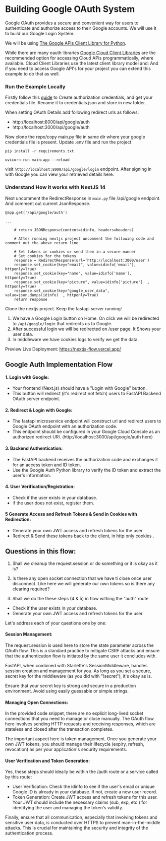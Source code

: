 # Building Google OAuth System

Google OAuth provides a secure and convenient way for users to authenticate and authorize access to their Google accounts. We will use it to build our Google Login System.

We will be using [The Google APIs Client Library for Python](https://developers.google.com/identity/protocols/oauth2/web-server). 

While there are many oauth libraries [Google Cloud Client Libraries](https://cloud.google.com/apis/docs/client-libraries-explained) are the recommended option for accessing Cloud APIs programmatically, where available. Cloud Client Libraries use the latest client library model and: And if you need to access Google API's for your project you can extend this example to do that as well.

### Run the Example Locally

Firstly follow this [guide](https://developers.google.com/identity/protocols/oauth2/web-server#creatingcred) to Create authorization credentials, and get your credentials file. Rename it to credentials.json and store in new folder.

When setting OAuth Details add following redirect urls as follows:
- http://localhost:8000/api/google/auth
- http://localhost:3000/api/google/auth

Now clone the repo/copy main.py file in same dir where your google credentials file is present. Update .env file and run the project

`pip install -r requirements.txt`

`uvicorn run main:app --reload`

visit `http://localhost:8000/api/google/login` endpoint. After signing in with Google you can view your retrieved details here.

### Understand How it works with NextJS 14

Next uncomment the RedirectResponse in `main.py` file /api/google endpoint. And comment out current JsonResponse.

```
@app.get('/api/google/auth')

...

    # return JSONResponse(content=idinfo, headers=headers)

    # After running nextjs project uncomment the following code and comment out the above return line

    # Set tokens in cookies or send them in a secure manner
    # Set cookies for the tokens
    response = RedirectResponse(url='http://localhost:3000/user')
    response.set_cookie(key="email", value=idinfo['email'], httponly=True)
    response.set_cookie(key="name", value=idinfo['name'], httponly=True)
    response.set_cookie(key="picture", value=idinfo['picture']  , httponly=True)
    response.set_cookie(key="google_user_data", value=json.dumps(idinfo)  , httponly=True)
    return response
```

Clone the nextjs project. Keep the fastapi server running!
1. We have a Google Login button on Home. On click we will be redirected to `/api/google/login` that redirects us to Google.
2. After successful login we will be redirected on /user page. It Shows your user data. 
3. In middleware we have cookies logs to verify we get the data. 

Preview Live Deployment: https://nextjs-flow.vercel.app/

## Google Auth Implementation Flow

#### 1. Login with Google:

- Your frontend (Next.js) should have a "Login with Google" button.
- This button will redirect (it's redirect not fetch) users to FastAPI Backend OAuth server endpoint.

#### 2. Redirect & Login with Google:

- The fastapi microservice endpoint will construct url and redirect users to Google OAuth endpoint with an authorization code.
- This endpoint should be configured in your Google Cloud Console as an authorized redirect URI. (http://localhost:3000/api/google/auth here)

#### 3. Backend Authentication:

- The FastAPI backend receives the authorization code and exchanges it for an access token and ID token.
- Use the Google Auth Python library to verify the ID token and extract the user's information.

#### 4. User Verification/Registration:

- Check if the user exists in your database.
- If the user does not exist, register them.

#### 5 Generate Access and Refresh Tokens & Send in Cookies with Redirection:

- Generate your own JWT access and refresh tokens for the user.
- Redirect & Send these tokens back to the client, in http only cookies . 

## Questions in this flow:

1. Shall we cleanup the request.session or do something or it is okay as it is?
2. Is there any open socket connection that we have ti close once user disconnect. Like here we will generate our own tokens so is there any clearing required?

3. Shall we do the these steps (4 & 5) in flow withing the "auth" route

- Check if the user exists in your database.
- Generate your own JWT access and refresh tokens for the user.

Let's address each of your questions one by one:

#### Session Management:

The request.session is used here to store the state parameter across the OAuth flow. This is a standard practice to mitigate CSRF attacks and ensure that the authentication flow is initiated by the same user it concludes with.

FastAPI, when combined with Starlette's SessionMiddleware, handles session creation and management for you. As long as you set a secure, secret key for the middleware (as you did with "!secret"), it's okay as is.

Ensure that your secret key is strong and secure in a production environment. Avoid using easily guessable or simple strings.

#### Managing Open Connections:

In the provided code snippet, there are no explicit long-lived socket connections that you need to manage or close manually. The OAuth flow here involves sending HTTP requests and receiving responses, which are stateless and closed after the transaction completes.

The important aspect here is token management. Once you generate your own JWT tokens, you should manage their lifecycle (expiry, refresh, revocation) as per your application's security requirements.

#### User Verification and Token Generation:

Yes, these steps should ideally be within the /auth route or a service called by this route:

- User Verification: Check the idinfo to see if the user's email or unique Google ID is already in your database. If not, create a new user record.
- Token Generation: Create JWT access and refresh tokens for this user. Your JWT should include the necessary claims (sub, exp, etc.) for identifying the user and managing the token's validity.

Finally, ensure that all communication, especially that involving tokens and sensitive user data, is conducted over HTTPS to prevent man-in-the-middle attacks. This is crucial for maintaining the security and integrity of the authentication process.